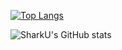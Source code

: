 [![Top Langs](https://github-readme-stats.vercel.app/api/top-langs/?username=sha2ku&layout=compact&e)](https://github.com/sha2ku/github-readme-stats)

![SharkU's GitHub stats](https://github-readme-stats.vercel.app/api?username=sha2ku&show_icons=true)
